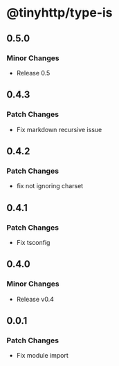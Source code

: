 # @tinyhttp/type-is

## 0.5.0

### Minor Changes

- Release 0.5

## 0.4.3

### Patch Changes

- Fix markdown recursive issue

## 0.4.2

### Patch Changes

- fix not ignoring charset

## 0.4.1

### Patch Changes

- Fix tsconfig

## 0.4.0

### Minor Changes

- Release v0.4

## 0.0.1

### Patch Changes

- Fix module import

